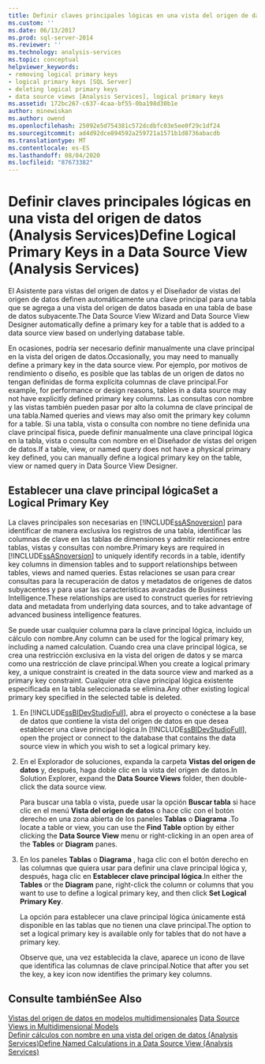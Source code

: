 ```yaml
---
title: Definir claves principales lógicas en una vista del origen de datos (Analysis Services) | Microsoft Docs
ms.custom: ''
ms.date: 06/13/2017
ms.prod: sql-server-2014
ms.reviewer: ''
ms.technology: analysis-services
ms.topic: conceptual
helpviewer_keywords:
- removing logical primary keys
- logical primary keys [SQL Server]
- deleting logical primary keys
- data source views [Analysis Services], logical primary keys
ms.assetid: 172bc267-c637-4caa-bf55-0ba198d30b1e
author: minewiskan
ms.author: owend
ms.openlocfilehash: 25092e5d754381c572dcdbfc03e5ee0f29c1df24
ms.sourcegitcommit: ad4d92dce894592a259721a1571b1d8736abacdb
ms.translationtype: MT
ms.contentlocale: es-ES
ms.lasthandoff: 08/04/2020
ms.locfileid: "87673382"
---
```

# <a name="define-logical-primary-keys-in-a-data-source-view-analysis-services"></a><span data-ttu-id="a3cdc-102">Definir claves principales lógicas en una vista del origen de datos (Analysis Services)</span><span class="sxs-lookup"><span data-stu-id="a3cdc-102">Define Logical Primary Keys in a Data Source View (Analysis Services)</span></span>
  <span data-ttu-id="a3cdc-103">El Asistente para vistas del origen de datos y el Diseñador de vistas del origen de datos definen automáticamente una clave principal para una tabla que se agrega a una vista del origen de datos basada en una tabla de base de datos subyacente.</span><span class="sxs-lookup"><span data-stu-id="a3cdc-103">The Data Source View Wizard and Data Source View Designer automatically define a primary key for a table that is added to a data source view based on underlying database table.</span></span>  
  
 <span data-ttu-id="a3cdc-104">En ocasiones, podría ser necesario definir manualmente una clave principal en la vista del origen de datos.</span><span class="sxs-lookup"><span data-stu-id="a3cdc-104">Occasionally, you may need to manually define a primary key in the data source view.</span></span> <span data-ttu-id="a3cdc-105">Por ejemplo, por motivos de rendimiento o diseño, es posible que las tablas de un origen de datos no tengan definidas de forma explícita columnas de clave principal.</span><span class="sxs-lookup"><span data-stu-id="a3cdc-105">For example, for performance or design reasons, tables in a data source may not have explicitly defined primary key columns.</span></span> <span data-ttu-id="a3cdc-106">Las consultas con nombre y las vistas también pueden pasar por alto la columna de clave principal de una tabla.</span><span class="sxs-lookup"><span data-stu-id="a3cdc-106">Named queries and views may also omit the primary key column for a table.</span></span> <span data-ttu-id="a3cdc-107">Si una tabla, vista o consulta con nombre no tiene definida una clave principal física, puede definir manualmente una clave principal lógica en la tabla, vista o consulta con nombre en el Diseñador de vistas del origen de datos.</span><span class="sxs-lookup"><span data-stu-id="a3cdc-107">If a table, view, or named query does not have a physical primary key defined, you can manually define a logical primary key on the table, view or named query in Data Source View Designer.</span></span>  
  
## <a name="set-a-logical-primary-key"></a><span data-ttu-id="a3cdc-108">Establecer una clave principal lógica</span><span class="sxs-lookup"><span data-stu-id="a3cdc-108">Set a Logical Primary Key</span></span>  
 <span data-ttu-id="a3cdc-109">La claves principales son necesarias en [!INCLUDE[ssASnoversion](../../includes/ssasnoversion-md.md)] para identificar de manera exclusiva los registros de una tabla, identificar las columnas de clave en las tablas de dimensiones y admitir relaciones entre tablas, vistas y consultas con nombre.</span><span class="sxs-lookup"><span data-stu-id="a3cdc-109">Primary keys are required in [!INCLUDE[ssASnoversion](../../includes/ssasnoversion-md.md)] to uniquely identify records in a table, identify key columns in dimension tables and to support relationships between tables, views and named queries.</span></span> <span data-ttu-id="a3cdc-110">Estas relaciones se usan para crear consultas para la recuperación de datos y metadatos de orígenes de datos subyacentes y para usar las características avanzadas de Business Intelligence.</span><span class="sxs-lookup"><span data-stu-id="a3cdc-110">These relationships are used to construct queries for retrieving data and metadata from underlying data sources, and to take advantage of advanced business intelligence features.</span></span>  
  
 <span data-ttu-id="a3cdc-111">Se puede usar cualquier columna para la clave principal lógica, incluido un cálculo con nombre.</span><span class="sxs-lookup"><span data-stu-id="a3cdc-111">Any column can be used for the logical primary key, including a named calculation.</span></span> <span data-ttu-id="a3cdc-112">Cuando crea una clave principal lógica, se crea una restricción exclusiva en la vista del origen de datos y se marca como una restricción de clave principal.</span><span class="sxs-lookup"><span data-stu-id="a3cdc-112">When you create a logical primary key, a unique constraint is created in the data source view and marked as a primary key constraint.</span></span> <span data-ttu-id="a3cdc-113">Cualquier otra clave principal lógica existente especificada en la tabla seleccionada se elimina.</span><span class="sxs-lookup"><span data-stu-id="a3cdc-113">Any other existing logical primary key specified in the selected table is deleted.</span></span>  
  
1.  <span data-ttu-id="a3cdc-114">En [!INCLUDE[ssBIDevStudioFull](../../includes/ssbidevstudiofull-md.md)], abra el proyecto o conéctese a la base de datos que contiene la vista del origen de datos en que desea establecer una clave principal lógica.</span><span class="sxs-lookup"><span data-stu-id="a3cdc-114">In [!INCLUDE[ssBIDevStudioFull](../../includes/ssbidevstudiofull-md.md)], open the project or connect to the database that contains the data source view in which you wish to set a logical primary key.</span></span>  
  
2.  <span data-ttu-id="a3cdc-115">En el Explorador de soluciones, expanda la carpeta **Vistas del origen de datos** y, después, haga doble clic en la vista del origen de datos.</span><span class="sxs-lookup"><span data-stu-id="a3cdc-115">In Solution Explorer, expand the **Data Source Views** folder, then double-click the data source view.</span></span>  
  
     <span data-ttu-id="a3cdc-116">Para buscar una tabla o vista, puede usar la opción **Buscar tabla** si hace clic en el menú **Vista del origen de datos**  o hace clic con el botón derecho en una zona abierta de los paneles **Tablas** o **Diagrama** .</span><span class="sxs-lookup"><span data-stu-id="a3cdc-116">To locate a table or view, you can use the **Find Table** option by either clicking the **Data Source View**  menu or right-clicking in an open area of the **Tables** or **Diagram** panes.</span></span>  
  
3.  <span data-ttu-id="a3cdc-117">En los paneles **Tablas** o **Diagrama** , haga clic con el botón derecho en las columnas que quiera usar para definir una clave principal lógica y, después, haga clic en **Establecer clave principal lógica**.</span><span class="sxs-lookup"><span data-stu-id="a3cdc-117">In either the **Tables** or the **Diagram** pane, right-click the column or columns that you want to use to define a logical primary key, and then click **Set Logical Primary Key**.</span></span>  
  
     <span data-ttu-id="a3cdc-118">La opción para establecer una clave principal lógica únicamente está disponible en las tablas que no tienen una clave principal.</span><span class="sxs-lookup"><span data-stu-id="a3cdc-118">The option to set a logical primary key is available only for tables that do not have a primary key.</span></span>  
  
     <span data-ttu-id="a3cdc-119">Observe que, una vez establecida la clave, aparece un icono de llave que identifica las columnas de clave principal.</span><span class="sxs-lookup"><span data-stu-id="a3cdc-119">Notice that after you set the key, a key icon now identifies the primary key columns.</span></span>  
  
## <a name="see-also"></a><span data-ttu-id="a3cdc-120">Consulte también</span><span class="sxs-lookup"><span data-stu-id="a3cdc-120">See Also</span></span>  
 <span data-ttu-id="a3cdc-121">[Vistas del origen de datos en modelos multidimensionales](data-source-views-in-multidimensional-models.md) </span><span class="sxs-lookup"><span data-stu-id="a3cdc-121">[Data Source Views in Multidimensional Models](data-source-views-in-multidimensional-models.md) </span></span>  
 [<span data-ttu-id="a3cdc-122">Definir cálculos con nombre en una vista del origen de datos &#40;Analysis Services&#41;</span><span class="sxs-lookup"><span data-stu-id="a3cdc-122">Define Named Calculations in a Data Source View &#40;Analysis Services&#41;</span></span>](define-named-calculations-in-a-data-source-view-analysis-services.md)  
  
  
